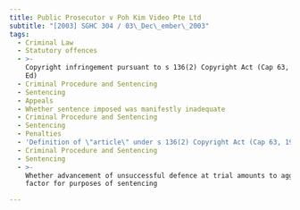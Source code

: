 ```yaml
---
title: Public Prosecutor v Poh Kim Video Pte Ltd
subtitle: "[2003] SGHC 304 / 03\_Dec\_ember\_2003"
tags:
  - Criminal Law
  - Statutory offences
  - >-
    Copyright infringement pursuant to s 136(2) Copyright Act (Cap 63, 1999 Rev
    Ed)
  - Criminal Procedure and Sentencing
  - Sentencing
  - Appeals
  - Whether sentence imposed was manifestly inadequate
  - Criminal Procedure and Sentencing
  - Sentencing
  - Penalties
  - 'Definition of \"article\" under s 136(2) Copyright Act (Cap 63, 1999 Rev Ed)'
  - Criminal Procedure and Sentencing
  - Sentencing
  - >-
    Whether advancement of unsuccessful defence at trial amounts to aggravating
    factor for purposes of sentencing

---
```


